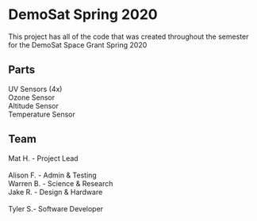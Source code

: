 # DemoSat Spring 2020

This project has all of the code that was created throughout the semester for the DemoSat Space Grant Spring 2020

## Parts

UV Sensors (4x)<br />
Ozone Sensor<br /> 
Altitude Sensor <br /> 
Temperature Sensor  

## Team

Mat H. - Project Lead<br />  
Alison F. - Admin & Testing <br /> 
Warren B. - Science & Research <br /> 
Jake R. - Design & Hardware <br />  
Tyler S.- Software Developer  

